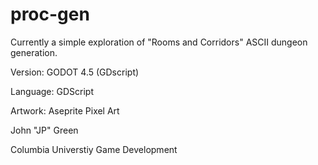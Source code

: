 # proc-gen


Currently a simple exploration of "Rooms and Corridors" ASCII dungeon generation.


Version: GODOT 4.5 (GDscript)

Language: GDScript

Artwork: Aseprite Pixel Art



John "JP" Green

Columbia Universtiy Game Development
